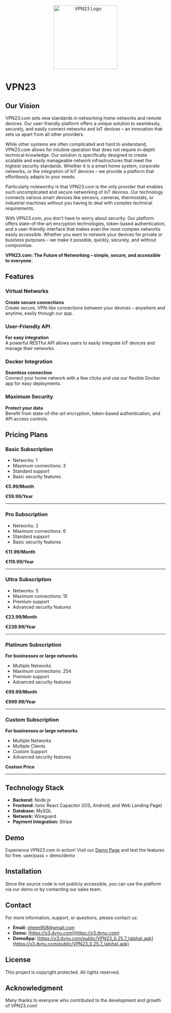 <div align="center">
    <img src="https://x3.dynu.com/assets/logo-D3O0-4lF.png" alt="VPN23 Logo" width="200"/>
</div>

# VPN23

## Our Vision

VPN23.com sets new standards in networking home networks and remote devices. Our user-friendly platform offers a unique solution to seamlessly, securely, and easily connect networks and IoT devices – an innovation that sets us apart from all other providers.

While other systems are often complicated and hard to understand, VPN23.com allows for intuitive operation that does not require in-depth technical knowledge. Our solution is specifically designed to create scalable and easily manageable network infrastructures that meet the highest security standards. Whether it is a smart home system, corporate networks, or the integration of IoT devices – we provide a platform that effortlessly adapts to your needs.

Particularly noteworthy is that VPN23.com is the only provider that enables such uncomplicated and secure networking of IoT devices. Our technology connects various smart devices like sensors, cameras, thermostats, or industrial machines without you having to deal with complex technical requirements.

With VPN23.com, you don't have to worry about security. Our platform offers state-of-the-art encryption technologies, token-based authentication, and a user-friendly interface that makes even the most complex networks easily accessible. Whether you want to network your devices for private or business purposes – we make it possible, quickly, securely, and without compromise.

**VPN23.com: The Future of Networking – simple, secure, and accessible to everyone.**

## Features

### Virtual Networks
**Create secure connections**  
Create secure, VPN-like connections between your devices – anywhere and anytime, easily through our app.

### User-Friendly API
**For easy integration**  
A powerful RESTful API allows users to easily integrate IoT devices and manage their networks.

### Docker Integration
**Seamless connection**  
Connect your home network with a few clicks and use our flexible Docker app for easy deployments.

### Maximum Security
**Protect your data**  
Benefit from state-of-the-art encryption, token-based authentication, and API access controls.

## Pricing Plans

### Basic Subscription
- Networks: 1
- Maximum connections: 3
- Standard support
- Basic security features

**€5.99/Month**

**€59.99/Year**

---

### Pro Subscription
- Networks: 2
- Maximum connections: 6
- Standard support
- Basic security features

**€11.99/Month**

**€119.99/Year**

---

### Ultra Subscription
- Networks: 5
- Maximum connections: 15
- Premium support
- Advanced security features

**€23.99/Month**

**€239.99/Year**

---

### Platinum Subscription
**For businesses or large networks**  
- Multiple Networks
- Maximum connections: 254
- Premium support
- Advanced security features

**€99.99/Month**

**€999.99/Year**

---

### Custom Subscription
**For businesses or large networks**  
- Multiple Networks
- Multiple Clients
- Custom Support
- Advanced security features

**Custom Price**



---

## Technology Stack

- **Backend:** Node.js
- **Frontend:** Ionic React Capacitor (iOS, Android, and Web Landing Page)
- **Database:** MySQL
- **Network:** Wireguard
- **Payment Integration:** Stripe

## Demo

Experience VPN23.com in action! Visit our [Demo Page](https://x3.dynu.com) and test the features for free.
user/pass = demo/demo

## Installation

Since the source code is not publicly accessible, you can use the platform via our demo or by contacting our sales team.

## Contact

For more information, support, or questions, please contact us:

- **Email:** xheen908@gmail.com
- **Demo:** [https://x3.dynu.com](https://x3.dynu.com)
- **DemoApp:** [https://x3.dynu.com/public/VPN23_0.25.7_(alpha).apk](https://x3.dynu.com/public/VPN23_0.25.7_(alpha).apk)

## License

This project is copyright protected. All rights reserved.

## Acknowledgment

Many thanks to everyone who contributed to the development and growth of VPN23.com!
